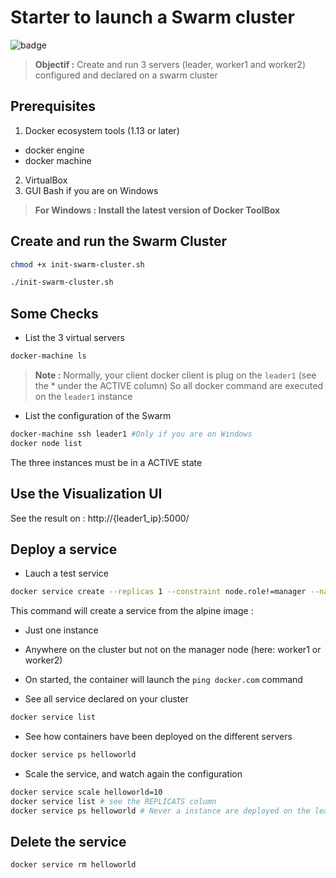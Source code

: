 # Starter to launch a Swarm cluster

![badge](https://img.shields.io/badge/Ready%20to%20use%20%3F%20-In%20progress-red.svg)

> **Objectif :** Create and run 3 servers (leader, worker1 and worker2) configured and declared on a swarm cluster

## Prerequisites
1. Docker ecosystem tools (1.13 or later)
  * docker engine
  * docker machine
2. VirtualBox
3. GUI Bash if you are on Windows

> **For Windows : Install the latest version of Docker ToolBox**

## Create and run the Swarm Cluster

```bash
chmod +x init-swarm-cluster.sh
```
```bash
./init-swarm-cluster.sh
```

## Some Checks

* List the 3 virtual servers
```bash
docker-machine ls
```
> **Note :** Normally, your client docker client is plug on the `leader1` (see the * under the ACTIVE column)
> So all docker command are executed on the `leader1` instance

* List the configuration of the Swarm
```bash
docker-machine ssh leader1 #Only if you are on Windows
docker node list
```
The three instances must be in a ACTIVE state


## Use the Visualization UI

See the result on : http://{leader1_ip}:5000/

## Deploy a service

* Lauch a test service
```bash
docker service create --replicas 1 --constraint node.role!=manager --name helloworld alpine ping docker.com
```
This command will create a service from the alpine image :
* Just one instance
* Anywhere on the cluster but not on the manager node (here: worker1 or worker2)
* On started, the container will launch the `ping docker.com` command

* See all service declared on your cluster
```bash
docker service list
```

* See how containers have been deployed on the different servers
```bash
docker service ps helloworld
```

* Scale the service, and watch again the configuration
```bash
docker service scale helloworld=10
docker service list # see the REPLICATS column
docker service ps helloworld # Never a instance are deployed on the leader1 server
```

## Delete the service
```bash
docker service rm helloworld
```
